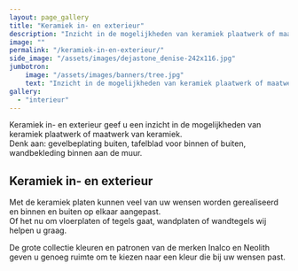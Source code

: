 ```yaml
---
layout: page_gallery
title: "Keramiek in- en exterieur"
description: "Inzicht in de mogelijkheden van keramiek plaatwerk of maatwerk van keramiek."
image: ""
permalink: "/keramiek-in-en-exterieur/"
side_image: "/assets/images/dejastone_denise-242x116.jpg"
jumbotron:
    image: "/assets/images/banners/tree.jpg"
    text: "Inzicht in de mogelijkheden van keramiek plaatwerk of maatwerk van keramiek."
gallery: 
  - "interieur" 
---
```

Keramiek in- en exterieur geef u een inzicht in de mogelijkheden van keramiek plaatwerk of maatwerk van keramiek.  
Denk aan: gevelbeplating buiten, tafelblad voor binnen of buiten, wandbekleding binnen aan de muur.

Keramiek in- en exterieur
-------------------------

Met de keramiek platen kunnen veel van uw wensen worden gerealiseerd en binnen en buiten op elkaar aangepast.  
Of het nu om vloerplaten of tegels gaat, wandplaten of wandtegels wij helpen u graag.

De grote collectie kleuren en patronen van de merken Inalco en Neolith geven u genoeg ruimte om te kiezen naar een kleur die bij uw wensen past.